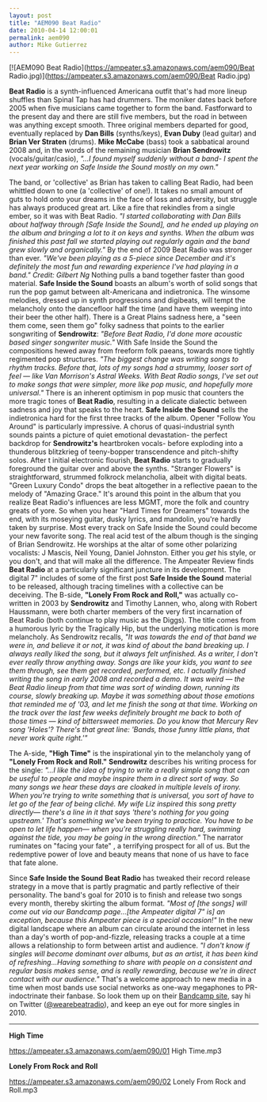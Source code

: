 ```yaml
---
layout: post
title: "AEM090 Beat Radio"
date: 2010-04-14 12:00:01
permalink: aem090
author: Mike Gutierrez
---
```

[![AEM090 Beat Radio](https://ampeater.s3.amazonaws.com/aem090/Beat Radio.jpg)](https://ampeater.s3.amazonaws.com/aem090/Beat Radio.jpg)

**Beat Radio** is a synth-influenced Americana outfit that's had more lineup shuffles than Spinal Tap has had drummers. The moniker dates back before 2005 when five musicians came together to form the band. Fastforward to the present day and there are still five members, but the road in between was anything except smooth. Three original members departed for good, eventually replaced by **Dan Bills** (synths/keys), **Evan Duby** (lead guitar) and **Brian Ver Straten** (drums). **Mike McCabe** (bass) took a sabbatical around 2008 and, in the words of the remaining musician **Brian Sendrowitz** (vocals/guitar/casio), _"...I found myself suddenly without a band- I spent the next year working on_ _Safe Inside the Sound_ _mostly on my own."_

<!-- more -->

The band, or 'collective' as Brian has taken to calling Beat Radio, had been whittled down to one (a 'collective' of one!). It takes no small amount of guts to hold onto your dreams in the face of loss and adversity, but struggle has always produced great art. Like a fire that rekindles from a single ember, so it was with Beat Radio. _"I started collaborating with Dan Bills about halfway through \[Safe Inside the Sound\], and he ended up playing on the album and bringing a lot to it on keys and synths. When the album was finished this past fall we started playing out regularly again and the band grew slowly and organically."_ By the end of 2009 Beat Radio was stronger than ever. _"We've been playing as a 5-piece since December and it's definitely the most fun and rewarding experience I've had playing in a band."_ _Credit: Gilbert Ng_ Nothing pulls a band together faster than good material. **Safe Inside the Sound** boasts an album's worth of solid songs that run the pop gamut between alt-Americana and indietronica. The winsome melodies, dressed up in synth progressions and digibeats, will tempt the melancholy onto the dancefloor half the time (and have them weeping into their beer the other half). There is a Great Plains sadness here, a "seen them come, seen them go" folky sadness that points to the earlier songwriting of **Sendrowitz**: _"Before Beat Radio, I'd done more acoustic based singer songwriter music."_ With Safe Inside the Sound the compositions hewed away from freeform folk paeans, towards more tightly regimented pop structures. _"The biggest change was writing songs to rhythm tracks. Before that, lots of my songs had a strummy, looser sort of feel — like Van Morrison's Astral Weeks. With Beat Radio songs, I've set out to make songs that were simpler, more like pop music, and hopefully more universal."_ There is an inherent optimism in pop music that counters the more tragic tones of **Beat Radio**, resulting in a delicate dialectic between sadness and joy that speaks to the heart. **Safe Inside the Sound** sells the indietronica hard for the first three tracks of the album. Opener "Follow You Around" is particularly impressive. A chorus of quasi-industrial synth sounds paints a picture of quiet emotional devastation- the perfect backdrop for **Sendrowitz's** heartbroken vocals- before exploding into a thunderous blitzkrieg of teeny-bopper transcendence and pitch-shifty solos. After t initial electronic flourish, **Beat Radio** starts to gradually foreground the guitar over and above the synths. "Stranger Flowers" is straightforward, strummed folkrock melancholia, albeit with digital beats. "Green Luxury Condo" drops the beat altogether in a reflective paean to the melody of "Amazing Grace." It's around this point in the album that you realize Beat Radio's influences are less MGMT, more the folk and country greats of yore. So when you hear "Hard Times for Dreamers" towards the end, with its moseying guitar, dusky lyrics, and mandolin, you're hardly taken by surprise. Most every track on Safe Inside the Sound could become your new favorite song. The real acid test of the album though is the singing of Brian Sendrowitz. He worships at the altar of some other polarizing vocalists: J Mascis, Neil Young, Daniel Johnston. Either you _get_ his style, or you don't, and that will make all the difference. The Ampeater Review finds **Beat Radio** at a particularly significant juncture in its development. The digital 7" includes of some of the first post **Safe Inside the Sound** material to be released, although tracing timelines with a collective can be deceiving. The B-side, **"Lonely From Rock and Roll,"** was actually co-written in 2003 by **Sendrowitz** and Timothy Lannen, who, along with Robert Haussmann, were both charter members of the very first incarnation of Beat Radio (both continue to play music as the Diggs). The title comes from a humorous lyric by the Tragically Hip, but the underlying motication is more melancholy. As Sendrowitz recalls, _"It was towards the end of that band we were in, and believe it or not, it was kind of about the band breaking up. I always really liked the song, but it always felt unfinished. As a writer, I don't ever really throw anything away. Songs are like your kids, you want to see them through, see them get recorded, performed, etc. I actually finished writing the song in early 2008 and recorded a demo. It was weird — the Beat Radio lineup from that time was sort of winding down, running its course, slowly breaking up. Maybe it was something about those emotions that reminded me of '03, and let me finish the song at that time. Working on the track over the last few weeks definitely brought me back to both of those times — kind of bittersweet memories. Do you know that Mercury Rev song 'Holes'? There's that great line: 'Bands, those funny little plans, that never work quite right.'"_

The A-side, **"High Time"** is the inspirational yin to the melancholy yang of **"Lonely From Rock and Roll."** **Sendrowitz** describes his writing process for the single: _"...I like the idea of trying to write a really simple song that can be useful to people and maybe inspire them in a direct sort of way. So many songs we hear these days are cloaked in multiple levels of irony. When you're trying to write something that is universal, you sort of have to let go of the fear of being cliché. My wife Liz inspired this song pretty directly— there's a line in it that says 'there's nothing for you going upstream.' That's something we've been trying to practice. You have to be open to let life happen— when you're struggling really hard, swimming against the tide, you may be going in the wrong direction."_ The narrator ruminates on "facing your fate" , a terrifying prospect for all of us. But the redemptive power of love and beauty means that none of us have to face that fate alone.

Since **Safe Inside the Sound** **Beat Radio** has tweaked their record release strategy in a move that is partly pragmatic and partly reflective of their personality. The band's goal for 2010 is to finish and release two songs every month, thereby skirting the album format. _"Most of \[the songs\] will come out via our Bandcamp page...\[the Ampeater digital 7" is\] an exception, because this Ampeater piece is a special occasion!"_ In the new digital landscape where an album can circulate around the internet in less than a day's worth of pop-and-fizzle, releasing tracks a couple at a time allows a relationship to form between artist and audience. _"I don't know if singles will become dominant over albums, but as an artist, it has been kind of refreshing...Having something to share with people on a consistent and regular basis makes sense, and is really rewarding, because we're in direct contact with our audience."_ That's a welcome approach to new media in a time when most bands use social networks as one-way megaphones to PR-indoctrinate their fanbase. So look them up on their [Bandcamp site](http://beatradio.bandcamp.com/), say hi on Twitter ([@wearebeatradio](http://www.twitter.com/wearebeatradio)), and keep an eye out for more singles in 2010.

---

**High Time**

https://ampeater.s3.amazonaws.com/aem090/01 High Time.mp3

**Lonely From Rock and Roll**

https://ampeater.s3.amazonaws.com/aem090/02 Lonely From Rock and Roll.mp3

